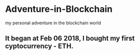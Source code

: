 # Adventure-in-Blockchain
my personal adventure in the blockchain world

## It began at Feb 06 2018, I bought my first cyptocurrency - ETH.
